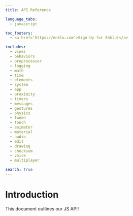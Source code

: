```yaml
---
title: API Reference

language_tabs:
  - javascript

toc_footers:
  - <a href='https://enklu.com'>Sign Up for Enklu!</a>

includes:
  - vines
  - behaviors
  - preprocessor
  - logging
  - math
  - time
  - elements
  - system
  - app
  - proximity
  - timers
  - messages
  - gestures
  - physics
  - tween
  - touch
  - animator
  - material
  - audio
  - edit
  - drawing
  - checksum
  - voice
  - multiplayer

search: true
---
```


# Introduction

This document outlines our JS API!

